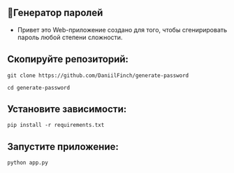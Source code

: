 ## 🔐Генератор паролей

- Привет это Web-приложение создано для того, чтобы сгенирировать пароль любой степени сложности.

Скопируйте репозиторий:
-
    git clone https://github.com/DaniilFinch/generate-password

    cd generate-password

Установите зависимости:
-
    pip install -r requirements.txt
Запустите приложение:
-
    python app.py
